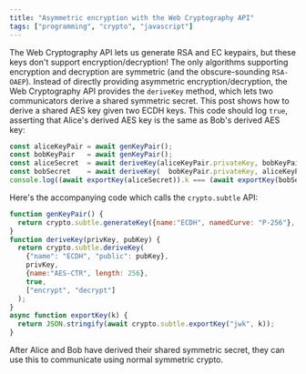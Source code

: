 ```yaml
---
title: "Asymmetric encryption with the Web Cryptography API"
tags: ["programming", "crypto", "javascript"]
---
```


The Web Cryptography API lets us generate RSA and EC keypairs,
but these keys don't support encryption/decryption!
The only algorithms supporting encryption and decryption
are symmetric (and the obscure-sounding `RSA-OAEP`).
Instead of directly providing asymmetric encryption/decryption,
the Web Cryptography API provides the `deriveKey` method,
which lets two communicators derive a shared symmetric secret.
This post shows how to derive a shared AES key
given two ECDH keys.
This code should log `true`,
asserting that Alice's derived AES key
is the same as Bob's derived AES key:

```js
const aliceKeyPair = await genKeyPair();
const bobKeyPair   = await genKeyPair();
const aliceSecret  = await deriveKey(aliceKeyPair.privateKey, bobKeyPair.publicKey  );
const bobSecret    = await deriveKey(  bobKeyPair.privateKey, aliceKeyPair.publicKey);
console.log((await exportKey(aliceSecret)).k === (await exportKey(bobSecret)).k);
```

Here's the accompanying code which calls the `crypto.subtle` API:

```js
function genKeyPair() {
  return crypto.subtle.generateKey({name:"ECDH", namedCurve: "P-256"}, true, ["deriveKey"]);
}
function deriveKey(privKey, pubKey) {
  return crypto.subtle.deriveKey(
    {"name": "ECDH", "public": pubKey},
    privKey,
    {name:"AES-CTR", length: 256},
    true,
    ["encrypt", "decrypt"]
  );
}
async function exportKey(k) {
  return JSON.stringify(await crypto.subtle.exportKey("jwk", k));
}
```

After Alice and Bob have derived their shared symmetric secret,
they can use this to communicate using normal symmetric crypto.

<script>
  function genKeyPair() {
    return crypto.subtle.generateKey({name:"ECDH", namedCurve: "P-256"}, true, ["deriveKey"]);
  }
  function deriveKey(privKey, pubKey) {
    return crypto.subtle.deriveKey(
      {"name": "ECDH", "public": pubKey},
      privKey,
      {name:"AES-CTR", length: 256},
      true,
      ["encrypt", "decrypt"]
    );
  }
  async function exportKey(k) {
    return JSON.stringify(await crypto.subtle.exportKey("jwk", k));
  }
  (async function() {
    const aliceKeyPair = await genKeyPair();
    const bobKeyPair   = await genKeyPair();
    const aliceSecret  = await deriveKey(aliceKeyPair.privateKey, bobKeyPair.publicKey  );
    const bobSecret    = await deriveKey(  bobKeyPair.privateKey, aliceKeyPair.publicKey);
    console.log((await exportKey(aliceSecret)).k === (await exportKey(bobSecret)).k);
  })();
</script>
